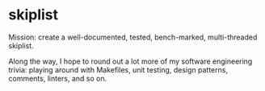 skiplist
========
Mission: create a well-documented, tested, bench-marked, multi-threaded skiplist.

Along the way, I hope to round out a lot more of my software engineering trivia: playing around with Makefiles, unit testing, design patterns, comments, linters, and so on.
